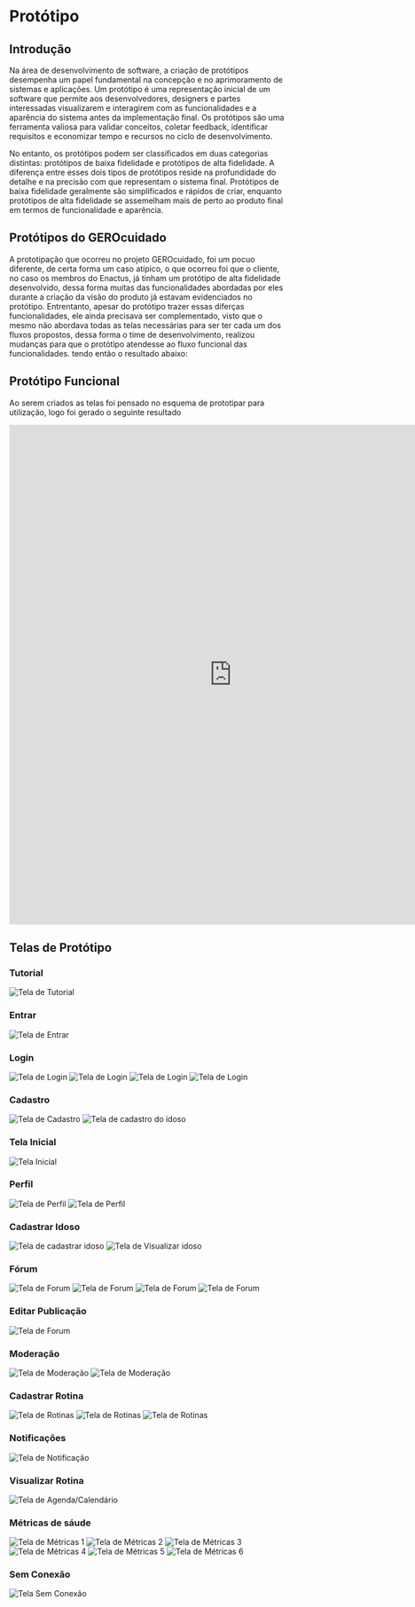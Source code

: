 # Protótipo

## Introdução

Na área de desenvolvimento de software, a criação de protótipos desempenha um papel fundamental na concepção e no aprimoramento de sistemas e aplicações. Um protótipo é uma representação inicial de um software que permite aos desenvolvedores, designers e partes interessadas visualizarem e interagirem com as funcionalidades e a aparência do sistema antes da implementação final. Os protótipos são uma ferramenta valiosa para validar conceitos, coletar feedback, identificar requisitos e economizar tempo e recursos no ciclo de desenvolvimento.

No entanto, os protótipos podem ser classificados em duas categorias distintas: protótipos de baixa fidelidade e protótipos de alta fidelidade. A diferença entre esses dois tipos de protótipos reside na profundidade do detalhe e na precisão com que representam o sistema final. Protótipos de baixa fidelidade geralmente são simplificados e rápidos de criar, enquanto protótipos de alta fidelidade se assemelham mais de perto ao produto final em termos de funcionalidade e aparência.

## Protótipos do GEROcuidado

A prototipação que ocorreu no projeto GEROcuidado, foi um pocuo diferente, de certa forma um caso atípico, o que ocorreu foi que o cliente, no caso os membros do Enactus, já tinham um protótipo de alta fidelidade desenvolvido, dessa forma muitas das funcionalidades abordadas por eles durante a criação da visão do produto já estavam evidenciados no protótipo. Entrentanto, apesar do protótipo trazer essas diferças funcionalidades, ele ainda precisava ser complementado, visto que o mesmo não abordava todas as telas necessárias para ser ter cada um dos fluxos propostos, dessa forma o time de desenvolvimento, realizou mudanças para que o protótipo atendesse ao fluxo funcional das funcionalidades. tendo então o resultado abaixo:

## Protótipo Funcional

Ao serem criados as telas foi pensado no esquema de prototipar para utilização, logo foi gerado o seguinte resultado

<iframe style="border: 1px solid rgba(0, 0, 0, 0.1);" width="800" height="900" src="https://www.figma.com/embed?embed_host=share&url=https%3A%2F%2Fwww.figma.com%2Fproto%2F9iDnO4tYhw7REON2ReqziP%2FGEROcuidado-(Copy)%3Ftype%3Ddesign%26node-id%3D497-3896%26t%3DjvVfjo4SdIZIbSrh-1%26scaling%3Dmin-zoom%26page-id%3D497%253A3344%26starting-point-node-id%3D497%253A3896%26mode%3Ddesign" allowfullscreen></iframe>

## Telas de Protótipo

### Tutorial
![Tela de Tutorial](../../assets/imagens/Tutorial.png)

### Entrar

![Tela de Entrar](../../assets/imagens/Prototipo/Entrar.png)

### Login

![Tela de Login](../../assets/imagens/Login1.png)
![Tela de Login](../../assets/imagens/Recuperar%20Senha.png)
![Tela de Login](../../assets/imagens/Redefinir%20Senha.png)
![Tela de Login](../../assets/imagens/Requisitos%20Senha.png)

### Cadastro

![Tela de Cadastro](../../assets/imagens/Prototipo/Cadastro%20Usuário.png)
![Tela de cadastro do idoso](../../assets/imagens/Indicadores%20Senha2.png)

### Tela Inicial

![Tela Inicial](../../assets/imagens/Tela%20Inicial.png)

### Perfil

![Tela de Perfil](../../assets/imagens/Perfil.png)
![Tela de Perfil](../../assets/imagens/Prototipo/Apagar%20Perfil2.png)

### Cadastrar Idoso

![Tela de cadastrar idoso](../../assets/imagens/Prototipo/Cadastrar%20Idosos.png)
![Tela de Visualizar idoso](../../assets/imagens/Prototipo/Apagar%20Idosos.png)


### Fórum

![Tela de Forum](../../assets/imagens/Forum.png)
![Tela de Forum](../../assets/imagens/Forum2.png)
![Tela de Forum](../../assets/imagens/Forum3.png)
![Tela de Forum](../../assets/imagens/Forum4.png)

### Editar Publicação
![Tela de Forum](../../assets/imagens/Prototipo/Editar%20Forum.png)

### Moderação

![Tela de Moderação](../../assets/imagens/Moderacao1.png)
![Tela de Moderação](../../assets/imagens/Moderacao2.png)

### Cadastrar Rotina

![Tela de Rotinas](../../assets/imagens/Prototipo/Criar%20Rotina.png)
![Tela de Rotinas](../../assets/imagens/Rotinas2.png)
![Tela de Rotinas](../../assets/imagens/Editar%20Rotina.png)

### Notificações

![Tela de Notificação](../../assets/imagens/Notificacoes.png)

### Visualizar Rotina

![Tela de Agenda/Calendário](../../assets/imagens/Visualizar%20Rotina.png)

### Métricas de sáude

![Tela de Métricas 1](../../assets/imagens/Metricas.png)
![Tela de Métricas 2](../../assets/imagens/Metricas2.png)
![Tela de Métricas 3](../../assets/imagens/Metricas3.png)
![Tela de Métricas 4](../../assets/imagens/Metricas4.png)
![Tela de Métricas 5](../../assets/imagens/Metricas5.png)
![Tela de Métricas 6](../../assets/imagens/Metricas6.png)

### Sem Conexão
![Tela Sem Conexão](../../assets/imagens/Sem%20Conexao.png)